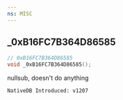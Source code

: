 ```yaml
---
ns: MISC
---
```

## _0xB16FC7B364D86585

```c
// 0xB16FC7B364D86585
void _0xB16FC7B364D86585();
```

nullsub, doesn't do anything

```
NativeDB Introduced: v1207
```

